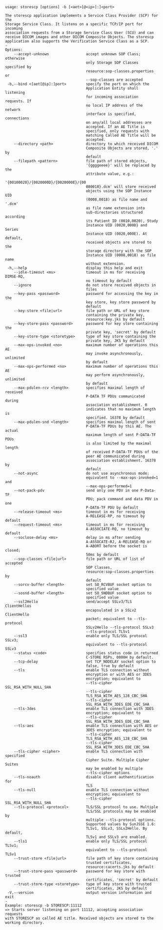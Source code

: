     usage: storescp [options] -b [<aet>[@<ip>]:]<port>
    
    The storescp application implements a Service Class Provider (SCP) for the
    Storage Service Class. It listens on a specific TCP/IP port for incoming
    association requests from a Storage Service Class User (SCU) and can
    receive DICOM images and other DICOM Composite Objects. The storescp
    application also supports the Verification Service Class as a SCP.
    -
    Options:
        --accept-unknown                 accept unknown SOP Class; otherwise
                                         only Storage SOP Classes specified by
                                         resource:sop-classes.properties or
                                         --sop-classes are accepted
     -b,--bind <[aet[@ip]:]port>         specify the port on which the
                                         Application Entity shall listening
                                         for incoming association requests. If
                                         no local IP address of the network
                                         interface is specified, connections
                                         on any/all local addresses are
                                         accepted. If an AE Title is
                                         specified, only requests with
                                         matching Called AE Title will be
                                         accepted.
        --directory <path>               directory to which received DICOM
                                         Composite Objects are stored, '.' by
                                         default
        --filepath <pattern>             file path of stored objects,
                                         '{ggggeeee}' will be replaced by the
                                         attribute value, e.g.:
                                         '{00100020}/{0020000D}/{0020000E}/{00
                                         080018}.dcm' will store received
                                         objects using the SOP Instance UID
                                         (0008,0018) as file name and '.dcm'
                                         as file name extension into
                                         sub-directories structured according
                                         its Patient ID (0010,0020), Study
                                         Instance UID (0020,000D} and Series
                                         Instance UID (0020,000E). At default,
                                         received objects are stored to the
                                         storage directory with the SOP
                                         Instance UID (0008,0018) as file name
                                         without extension.
     -h,--help                           display this help and exit
        --idle-timeout <ms>              timeout in ms for receiving DIMSE-RQ,
                                         no timeout by default
        --ignore                         do not store received objects in
                                         files
        --key-pass <password>            password for accessing the key in the
                                         key store, key store password by
                                         default
        --key-store <file|url>           file path or URL of key store
                                         containing the private key,
                                         resource:key.jks by default
        --key-store-pass <password>      password for key store containing the
                                         private key, 'secret' by default
        --key-store-type <storetype>     type of key store containing the
                                         private key, JKS by default
        --max-ops-invoked <no>           maximum number of operations this AE
                                         may invoke asynchronously, unlimited
                                         by default
        --max-ops-performed <no>         maximum number of operations this AE
                                         may perform asynchronously, unlimited
                                         by default
        --max-pdulen-rcv <length>        specifies maximal length of received
                                         P-DATA TF PDUs communicated during
                                         association establishment. 0
                                         indicates that no maximum length is
                                         specified. 16378 by default
        --max-pdulen-snd <length>        specifies maximal length of sent
                                         P-DATA-TF PDUs by this AE. The actual
                                         maximum length of sent P-DATA-TF PDUs
                                         is also limited by the maximal length
                                         of received P-DATA-TF PDUs of the
                                         peer AE communicated during
                                         association establishment. 16378 by
                                         default
        --not-async                      do not use asynchronous mode;
                                         equivalent to --max-ops-invoked=1 and
                                         --max-ops-performed=1
        --not-pack-pdv                   send only one PDV in one P-Data-TF
                                         PDU; pack command and data PDV in one
                                         P-DATA-TF PDU by default
        --release-timeout <ms>           timeout in ms for receiving
                                         A-RELEASE-RP, no timeout by default
        --request-timeout <ms>           timeout in ms for receiving
                                         A-ASSOCIATE-RQ, no timeout by default
        --soclose-delay <ms>             delay in ms after sending
                                         A-ASSOCATE-RJ, A-RELEASE-RQ or
                                         A-ABORT before the socket is closed;
                                         50ms by default
        --sop-classes <file|url>         file path or URL of list of accepted
                                         SOP Classes,
                                         resource:sop-classes.properties by
                                         default
        --sorcv-buffer <length>          set SO_RCVBUF socket option to
                                         specified value
        --sosnd-buffer <length>          set SO_SNDBUF socket option to
                                         specified value
        --ssl2Hello                      send/accept SSLv3/TLS ClientHellos
                                         encapsulated in a SSLv2 ClientHello
                                         packet; equivalent to --tls-protocol
                                         SSLv2Hello --tls-protocol SSLv3
                                         --tls-protocol TLSv1
        --ssl3                           enable only TLS/SSL protocol SSLv3;
                                         equivalent to --tls-protocol SSLv3
        --status <code>                  specifies status code in returned
                                         C-STORE RSPs, 0000H by default.
        --tcp-delay                      set TCP_NODELAY socket option to
                                         false, true by default
        --tls                            enable TLS connection without
                                         encryption or with AES or 3DES
                                         encryption; equivalent to
                                         --tls-cipher SSL_RSA_WITH_NULL_SHA
                                         --tls-cipher
                                         TLS_RSA_WITH_AES_128_CBC_SHA
                                         --tls-cipher
                                         SSL_RSA_WITH_3DES_EDE_CBC_SHA
        --tls-3des                       enable TLS connection with 3DES
                                         encryption; equivalent to
                                         --tls-cipher
                                         SSL_RSA_WITH_3DES_EDE_CBC_SHA
        --tls-aes                        enable TLS connection with AES or
                                         3DES encryption; equivalent to
                                         --tls-cipher
                                         TLS_RSA_WITH_AES_128_CBC_SHA
                                         --tls-cipher
                                         SSL_RSA_WITH_3DES_EDE_CBC_SHA
        --tls-cipher <cipher>            enable TLS connection with specified
                                         Cipher Suite. Multiple Cipher Suites
                                         may be enabled by multiple
                                         --tls-cipher options
        --tls-noauth                     disable client authentification for
                                         TLS
        --tls-null                       enable TLS connection without
                                         encryption; equivalent to
                                         --tls-cipher SSL_RSA_WITH_NULL_SHA
        --tls-protocol <protocol>        TLS/SSL protocol to use. Multiple
                                         TLS/SSL protocols may be enabled by
                                         multiple --tls-protocol options.
                                         Supported values by SunJSSE 1.6:
                                         TLSv1, SSLv3, SSLv2Hello. By default,
                                         TLSv1 and SSLv3 are enabled.
        --tls1                           enable only TLS/SSL protocol TLSv1;
                                         equivalent to --tls-protocol TLSv1
        --trust-store <file|url>         file path of key store containing
                                         trusted certificates,
                                         resource:cacerts.jks by default
        --trust-store-pass <password>    password for key store with trusted
                                         certificates, 'secret' by default
        --trust-store-type <storetype>   type of key store with trusted
                                         certificates, JKS by default
     -V,--version                        output version information and exit
    -
    Example: storescp -b STORESCP:11112
    => Starts server listening on port 11112, accepting association requests
    with STORESCP as called AE title. Received objects are stored to the
    working directory.
